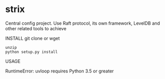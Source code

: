 # strix
Central config project.
Use Raft protocol, its own framework, LevelDB and other related tools to achieve

INSTALL
    git clone
    or
    wget

    unzip
    python setup.py install

USAGE

RuntimeError: uvloop requires Python 3.5 or greater
